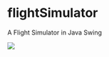 # flightSimulator
A Flight Simulator in Java Swing

<img src=“https://github.com/tha07/flightSimulator/blob/master/flightsim.PNG”>
